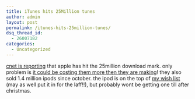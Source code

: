 ```yaml
---
title: iTunes hits 25Million tunes
author: admin
layout: post
permalink: /itunes-hits-25million-tunes/
dsq_thread_id:
  - 26007182
categories:
  - Uncategorized
---
```

[cnet is reporting][1] that apple has hit the 25million download mark. only problem is [it could be costing them more then they are making][2]! they also sold 1.4 million ipods since october. the ipod is on the top of [my wish list][3] (may as well put it in for the laff!!), but probably wont be getting one till after christmas.

 [1]: http://news.com.com/2100-1027_3-5124550.html?tag=nefd_top
 [2]: http://news.com.com/2100-1041-5092559.html?tag=nl
 [3]: http://www.amazon.com/gp/registry/registry.html/ref=wlem-si-html_viewall/102-1386974-7384961?id=4FU4WE32PPK7